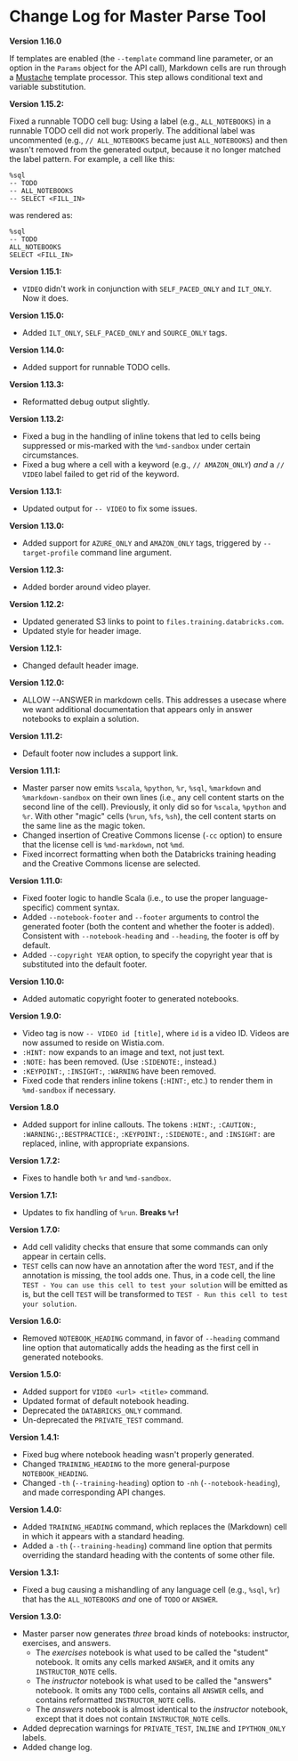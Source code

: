 # Change Log for Master Parse Tool

**Version 1.16.0**

If templates are enabled (the `--template` command line parameter, or an
option in the `Params` object for the API call), Markdown cells are run through
a [Mustache](http://mustache.github.io/mustache.5.html) template processor.
This step allows conditional text and variable substitution.

**Version 1.15.2:**

Fixed a runnable TODO cell bug: Using a label (e.g., `ALL_NOTEBOOKS`) in a 
runnable TODO cell did not work properly. The additional label was 
uncommented (e.g., `// ALL_NOTEBOOKS` became just `ALL_NOTEBOOKS`) and then 
wasn't removed from the generated output, because it no longer matched the 
label pattern. For example, a cell like this:

```
%sql
-- TODO
-- ALL_NOTEBOOKS
-- SELECT <FILL_IN> 
```

was rendered as:

```
%sql
-- TODO
ALL_NOTEBOOKS
SELECT <FILL_IN> 
```

**Version 1.15.1:**

- `VIDEO` didn't work in conjunction with `SELF_PACED_ONLY` and `ILT_ONLY`.
  Now it does.

**Version 1.15.0:**

- Added `ILT_ONLY`, `SELF_PACED_ONLY` and `SOURCE_ONLY` tags.

**Version 1.14.0:**

* Added support for runnable TODO cells.

**Version 1.13.3:**

* Reformatted debug output slightly.

**Version 1.13.2:**

* Fixed a bug in the handling of inline tokens that led to cells being
  suppressed or mis-marked with the `%md-sandbox` under certain circumstances.
* Fixed a bug where a cell with a keyword (e.g., `// AMAZON_ONLY`) _and_
  a `// VIDEO` label failed to get rid of the keyword.
  
**Version 1.13.1:**

* Updated output for `-- VIDEO` to fix some issues.

**Version 1.13.0:**

* Added support for `AZURE_ONLY` and `AMAZON_ONLY` tags, triggered
  by `--target-profile` command line argument.

**Version 1.12.3:**

* Added border around video player.

**Version 1.12.2:**

* Updated generated S3 links to point to `files.training.databricks.com`.
* Updated style for header image.

**Version 1.12.1:**

* Changed default header image.

**Version 1.12.0:**

* ALLOW --ANSWER in markdown cells.  This addresses a usecase where we want
  additional documentation that appears only in answer notebooks to explain
  a solution.

**Version 1.11.2:**

* Default footer now includes a support link.

**Version 1.11.1:**

* Master parser now emits `%scala`, `%python`, `%r`, `%sql`, `%markdown` 
  and `%markdown-sandbox` on their own lines (i.e., any cell content starts
  on the second line of the cell). Previously, it only did so for `%scala`,
  `%python` and `%r`. With other "magic" cells (`%run`, `%fs`, `%sh`), the
  cell content starts on the same line as the magic token.
* Changed insertion of Creative Commons license (`-cc` option) to ensure that
  the license cell is `%md-markdown`, not `%md`.
* Fixed incorrect formatting when both the Databricks training heading and the
  Creative Commons license are selected.

**Version 1.11.0:**

* Fixed footer logic to handle Scala (i.e., to use the proper language-specific)
  comment syntax.
* Added `--notebook-footer` and `--footer` arguments to control the generated
  footer (both the content and whether the footer is added). Consistent with
  `--notebook-heading` and `--heading`, the footer is off by default.
* Added `--copyright YEAR` option, to specify the copyright year that is
  substituted into the default footer.

**Version 1.10.0:**

* Added automatic copyright footer to generated notebooks.

**Version 1.9.0:**

* Video tag is now `-- VIDEO id [title]`, where `id` is a video ID. Videos
  are now assumed to reside on Wistia.com.
* `:HINT:` now expands to an image and text, not just text.
* `:NOTE:` has been removed. (Use `:SIDENOTE:`, instead.)
* `:KEYPOINT:`, `:INSIGHT:`, `:WARNING` have been removed.
* Fixed code that renders inline tokens (`:HINT:`, etc.) to render them in
  `%md-sandbox` if necessary.

**Version 1.8.0**

* Added support for inline callouts. The tokens `:HINT:`, `:CAUTION:`, 
  `:WARNING:`,`:BESTPRACTICE:`, `:KEYPOINT:`, `:SIDENOTE:`, and `:INSIGHT:`
  are replaced, inline, with appropriate expansions.

**Version 1.7.2:**

* Fixes to handle both `%r` and `%md-sandbox`.

**Version 1.7.1:**

* Updates to fix handling of `%run`. **Breaks `%r`!**

**Version 1.7.0:**

* Add cell validity checks that ensure that some commands can only appear
  in certain cells.
* `TEST` cells can now have an annotation after the word `TEST`, and if
  the annotation is missing, the tool adds one. Thus, in a code cell,
  the line `TEST - You can use this cell to test your solution` will be
  emitted as is, but the cell `TEST` will be transformed to
  `TEST - Run this cell to test your solution`. 
  
**Version 1.6.0:**

* Removed `NOTEBOOK_HEADING` command, in favor of `--heading` command
  line option that automatically adds the heading as the first cell in
  generated notebooks.

**Version 1.5.0:**

* Added support for `VIDEO <url> <title>` command.
* Updated format of default notebook heading.
* Deprecated the `DATABRICKS_ONLY` command.
* Un-deprecated the `PRIVATE_TEST` command.

**Version 1.4.1:**

* Fixed bug where notebook heading wasn't properly generated.
* Changed `TRAINING_HEADING` to the more general-purpose `NOTEBOOK_HEADING`.
* Changed `-th` (`--training-heading`) option to `-nh` (`--notebook-heading`),
  and made corresponding API changes.

**Version 1.4.0:**

* Added `TRAINING_HEADING` command, which replaces the (Markdown) cell in
  which it appears with a standard heading.
* Added a `-th` (`--training-heading`) command line option that permits
  overriding the standard heading with the contents of some other file.

**Version 1.3.1:**

* Fixed a bug causing a mishandling of any language cell (e.g., `%sql`, `%r`)
  that has the `ALL_NOTEBOOKS` _and_ one of `TODO` or `ANSWER`.

**Version 1.3.0:**

* Master parser now generates _three_ broad kinds of notebooks: instructor, 
  exercises, and answers. 
    - The _exercises_ notebook is what used to be called the "student" notebook.
      It omits any cells marked `ANSWER`, and it omits any `INSTRUCTOR_NOTE`
      cells.
    - The _instructor_ notebook is what used to be called the "answers" notebook.
      It omits any `TODO` cells, contains all `ANSWER` cells, and contains
      reformatted `INSTRUCTOR_NOTE` cells.
    - The _answers_ notebook is almost identical to the _instructor_ notebook,
      except that it does not contain `INSTRUCTOR_NOTE` cells.
* Added deprecation warnings for `PRIVATE_TEST`, `INLINE` and 
  `IPYTHON_ONLY` labels.
* Added change log.
